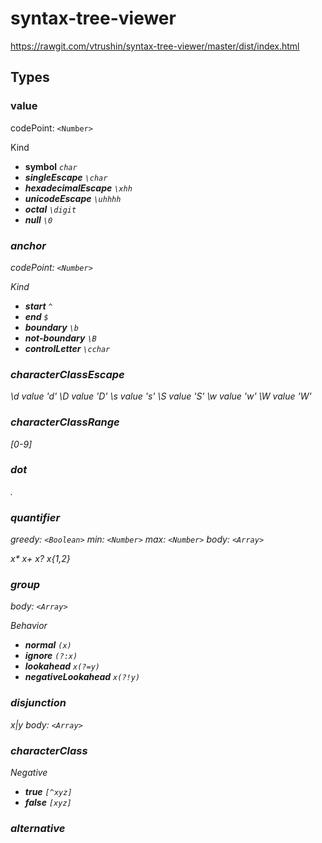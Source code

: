 # syntax-tree-viewer

https://rawgit.com/vtrushin/syntax-tree-viewer/master/dist/index.html


## Types

### value
codePoint: `<Number>`

Kind
- **symbol** <code><em>char<em></code>
- **singleEscape** <code>\\<em>char</em></code>
- **hexadecimalEscape** <code>\\x<em>hh</em></code> 
- **unicodeEscape**  <code>\\u<em>hhhh</em></code>
- **octal** <code>\\<em>digit</em></code>
- **null** <code>\0</code>


### anchor
codePoint: `<Number>`

Kind
- **start** <code>^</code>
- **end** <code>$</code>
- **boundary** <code>\b</code>
- **not-boundary** <code>\B</code>
- **controlLetter** <code>\c<em>char</em></code>


### characterClassEscape
\d value 'd'
\D value 'D'
\s value 's'
\S value 'S'
\w value 'w'
\W value 'W'


### characterClassRange
[0-9]


### dot
.


### quantifier
greedy: `<Boolean>`
min: `<Number>`
max: `<Number>`
body: `<Array>`

x*
x+
x?
x{1,2}


### group
body: `<Array>`

Behavior
- **normal** <code>(<em>x</em>)</code>
- **ignore** <code>(?:<em>x</em>)</code>
- **lookahead** <code><em>x</em>(?=<em>y</em>)</code>
- **negativeLookahead** <code><em>x</em>(?!<em>y</em>)</code>


### disjunction
x|y
body: `<Array>`


### characterClass
Negative
- **true** <code>[^<em>xyz</em>]</code>
- **false** <code>[<em>xyz</em>]</code>

### alternative
